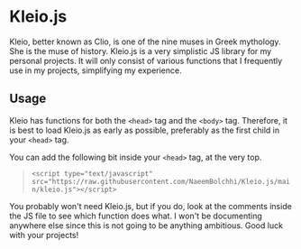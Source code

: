 # Kleio.js
Kleio, better known as Clio, is one of the nine muses in Greek mythology. She is the muse of history. Kleio.js is a very simplistic JS library for my personal projects. It will only consist of various functions that I frequently use in my projects, simplifying my experience.

## Usage
Kleio has functions for both the `<head>` tag and the `<body>` tag. Therefore, it is best to load Kleio.js as early as possible, preferably as the first child in your `<head>` tag.

You can add the following bit inside your `<head>` tag, at the very top.
> ```<script type="text/javascript" src="https://raw.githubusercontent.com/NaeemBolchhi/Kleio.js/main/kleio.js"></script>```

You probably won't need Kleio.js, but if you do, look at the comments inside the JS file to see which function does what. I won't be documenting anywhere else since this is not going to be anything ambitious. Good luck with your projects!

